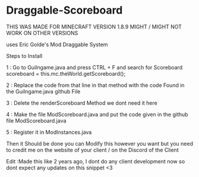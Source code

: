 # Draggable-Scoreboard

THIS WAS MADE FOR MINECRAFT VERSION 1.8.9 MIGHT / MIGHT NOT WORK ON OTHER VERSIONS

uses Eric Golde's Mod Draggable System

Steps to Install

1 : Go to GuiIngame.java and press CTRL + F and search for Scoreboard scoreboard = this.mc.theWorld.getScoreboard();

2 : Replace the code from that line in that method with the code Found in the GuiIngame.java github File

3 : Delete the renderScoreboard Method we dont need it here

4 : Make the file ModScoreboard.java and put the code given in the github file ModScoreboard.java

5 : Register it in ModInstances.java

Then it Should be done you can Modify this however you want but you need to credit me on the website of your client / on the Discord of the Client 

Edit :Made this like 2 years ago, I dont do any client development now so dont expect any updates on this snippet <3
